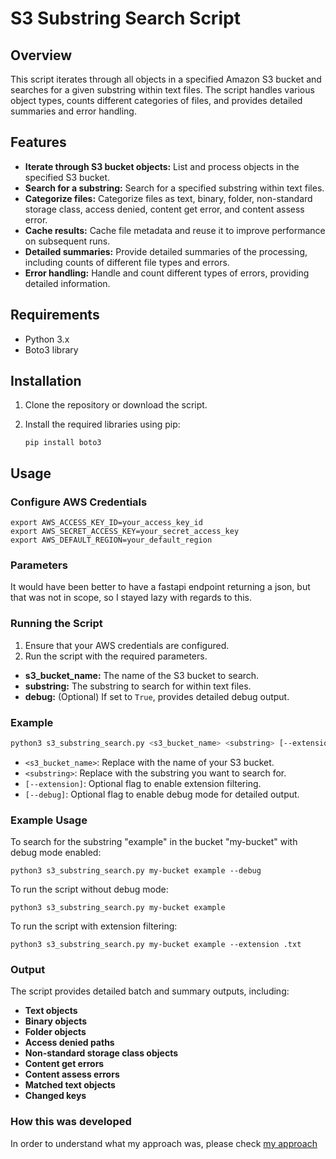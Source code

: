 # S3 Substring Search Script

## Overview

This script iterates through all objects in a specified Amazon S3 bucket and searches for a given substring within text files. The script handles various object types, counts different categories of files, and provides detailed summaries and error handling.

## Features

- **Iterate through S3 bucket objects:** List and process objects in the specified S3 bucket.
- **Search for a substring:** Search for a specified substring within text files.
- **Categorize files:** Categorize files as text, binary, folder, non-standard storage class, access denied, content get error, and content assess error.
- **Cache results:** Cache file metadata and reuse it to improve performance on subsequent runs.
- **Detailed summaries:** Provide detailed summaries of the processing, including counts of different file types and errors.
- **Error handling:** Handle and count different types of errors, providing detailed information.

## Requirements

- Python 3.x
- Boto3 library

## Installation

1. Clone the repository or download the script.
2. Install the required libraries using pip:

    `pip install boto3`

## Usage

### Configure AWS Credentials

```
export AWS_ACCESS_KEY_ID=your_access_key_id
export AWS_SECRET_ACCESS_KEY=your_secret_access_key
export AWS_DEFAULT_REGION=your_default_region
```

### Parameters

It would have been better to have a fastapi endpoint returning a json, but that was not in scope, so I stayed lazy with regards to this.

### Running the Script

1. Ensure that your AWS credentials are configured.
2. Run the script with the required parameters.

- **s3_bucket_name:** The name of the S3 bucket to search.
- **substring:** The substring to search for within text files.
- **debug:** (Optional) If set to `True`, provides detailed debug output.

### Example

```bash
python3 s3_substring_search.py <s3_bucket_name> <substring> [--extension EXTENSION] [--debug]
```

- `<s3_bucket_name>`: Replace with the name of your S3 bucket.
- `<substring>`: Replace with the substring you want to search for.
- `[--extension]`: Optional flag to enable extension filtering.
- `[--debug]`: Optional flag to enable debug mode for detailed output.

### Example Usage

To search for the substring "example" in the bucket "my-bucket" with debug mode enabled:

```
python3 s3_substring_search.py my-bucket example --debug
```

To run the script without debug mode:

```
python3 s3_substring_search.py my-bucket example
```

To run the script with extension filtering:

```
python3 s3_substring_search.py my-bucket example --extension .txt
```

### Output

The script provides detailed batch and summary outputs, including:

- **Text objects**
- **Binary objects**
- **Folder objects**
- **Access denied paths**
- **Non-standard storage class objects**
- **Content get errors**
- **Content assess errors**
- **Matched text objects**
- **Changed keys**

### How this was developed
In order to understand what my approach was, please check [my approach](https://github.com/DarkZatarra/limehome_s3_challenge/blob/main/DanielsApproach.md)
